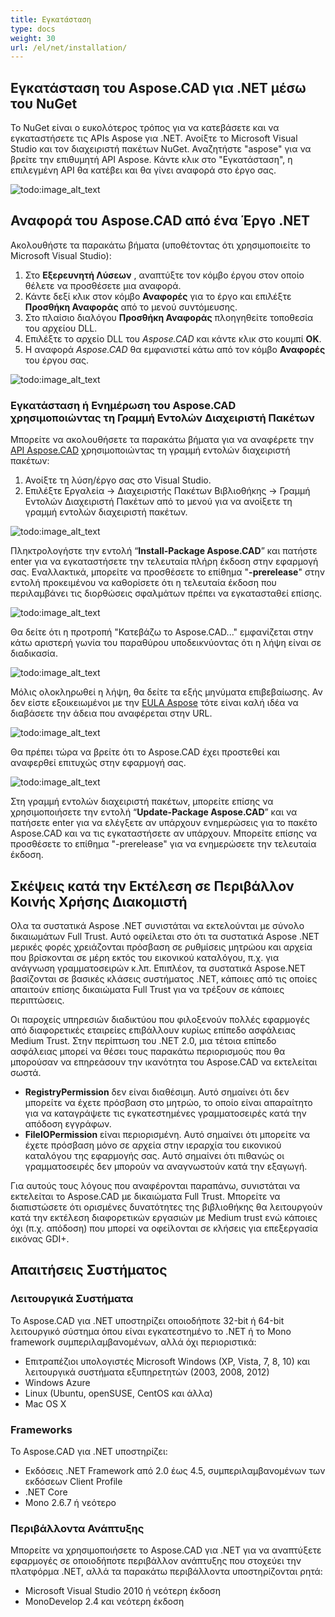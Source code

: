 ```yaml
---
title: Εγκατάσταση
type: docs
weight: 30
url: /el/net/installation/
---
```


## **Εγκατάσταση του Aspose.CAD για .NET μέσω του NuGet**

Το NuGet είναι ο ευκολότερος τρόπος για να κατεβάσετε και να εγκαταστήσετε τις APIs Aspose για .NET. Ανοίξτε το Microsoft Visual Studio και τον διαχειριστή πακέτων NuGet. Αναζητήστε "aspose" για να βρείτε την επιθυμητή API Aspose. Κάντε κλικ στο "Εγκατάσταση", η επιλεγμένη API θα κατέβει και θα γίνει αναφορά στο έργο σας.

![todo:image_alt_text](/_assets/install/installation_1.png)

## **Αναφορά του Aspose.CAD από ένα Έργο .NET**

Ακολουθήστε τα παρακάτω βήματα (υποθέτοντας ότι χρησιμοποιείτε το Microsoft Visual Studio):

1. Στο **Εξερευνητή Λύσεων** , αναπτύξτε τον κόμβο έργου στον οποίο θέλετε να προσθέσετε μια αναφορά.
1. Κάντε δεξί κλικ στον κόμβο **Αναφορές** για το έργο και επιλέξτε **Προσθήκη Αναφοράς** από το μενού συντόμευσης.
1. Στο πλαίσιο διαλόγου **Προσθήκη Αναφοράς** πλοηγηθείτε τοποθεσία του αρχείου DLL.
1. Επιλέξτε το αρχείο DLL του *Aspose.CAD* και κάντε κλικ στο κουμπί **OK**.
1. Η αναφορά *Aspose.CAD* θα εμφανιστεί κάτω από τον κόμβο **Αναφορές** του έργου σας.

![todo:image_alt_text](/_assets/install/installation_2.png)

### **Εγκατάσταση ή Ενημέρωση του Aspose.CAD χρησιμοποιώντας τη Γραμμή Εντολών Διαχειριστή Πακέτων**

Μπορείτε να ακολουθήσετε τα παρακάτω βήματα για να αναφέρετε την [API Aspose.CAD](https://www.nuget.org/packages/Aspose.CAD/) χρησιμοποιώντας τη γραμμή εντολών διαχειριστή πακέτων:

1. Ανοίξτε τη λύση/έργο σας στο Visual Studio.
1. Επιλέξτε Εργαλεία -> Διαχειριστής Πακέτων Βιβλιοθήκης -> Γραμμή Εντολών Διαχειριστή Πακέτων από το μενού για να ανοίξετε τη γραμμή εντολών διαχειριστή πακέτων.

![todo:image_alt_text](/_assets/install/installation_3.png)

Πληκτρολογήστε την εντολή “**Install-Package Aspose.CAD**” και πατήστε enter για να εγκαταστήσετε την τελευταία πλήρη έκδοση στην εφαρμογή σας. Εναλλακτικά, μπορείτε να προσθέσετε το επίθημα "**-prerelease**" στην εντολή προκειμένου να καθορίσετε ότι η τελευταία έκδοση που περιλαμβάνει τις διορθώσεις σφαλμάτων πρέπει να εγκατασταθεί επίσης.

![todo:image_alt_text](/_assets/install/installation_4.png)

Θα δείτε ότι η προτροπή "Κατεβάζω το Aspose.CAD..." εμφανίζεται στην κάτω αριστερή γωνία του παραθύρου υποδεικνύοντας ότι η λήψη είναι σε διαδικασία. 

![todo:image_alt_text](/_assets/install/installation_5.png)

Μόλις ολοκληρωθεί η λήψη, θα δείτε τα εξής μηνύματα επιβεβαίωσης. Αν δεν είστε εξοικειωμένοι με την [EULA Aspose](https://about.aspose.com/legal/eula) τότε είναι καλή ιδέα να διαβάσετε την άδεια που αναφέρεται στην URL.

![todo:image_alt_text](/_assets/install/installation_6.png)

Θα πρέπει τώρα να βρείτε ότι το Aspose.CAD έχει προστεθεί και αναφερθεί επιτυχώς στην εφαρμογή σας.

![todo:image_alt_text](/_assets/install/installation_7.png)

Στη γραμμή εντολών διαχειριστή πακέτων, μπορείτε επίσης να χρησιμοποιήσετε την εντολή “**Update-Package Aspose.CAD**” και να πατήσετε enter για να ελέγξετε αν υπάρχουν ενημερώσεις για το πακέτο Aspose.CAD και να τις εγκαταστήσετε αν υπάρχουν. Μπορείτε επίσης να προσθέσετε το επίθημα "-prerelease" για να ενημερώσετε την τελευταία έκδοση.

## **Σκέψεις κατά την Εκτέλεση σε Περιβάλλον Κοινής Χρήσης Διακομιστή**

Ολα τα συστατικά Aspose .NET συνιστάται να εκτελούνται με σύνολο δικαιωμάτων Full Trust. Αυτό οφείλεται στο ότι τα συστατικά Aspose .NET μερικές φορές χρειάζονται πρόσβαση σε ρυθμίσεις μητρώου και αρχεία που βρίσκονται σε μέρη εκτός του εικονικού καταλόγου, π.χ. για ανάγνωση γραμματοσειρών κ.λπ. Επιπλέον, τα συστατικά Aspose.NET βασίζονται σε βασικές κλάσεις συστήματος .NET, κάποιες από τις οποίες απαιτούν επίσης δικαιώματα Full Trust για να τρέξουν σε κάποιες περιπτώσεις.

Οι παροχείς υπηρεσιών διαδικτύου που φιλοξενούν πολλές εφαρμογές από διαφορετικές εταιρείες επιβάλλουν κυρίως επίπεδο ασφάλειας Medium Trust. Στην περίπτωση του .NET 2.0, μια τέτοια επίπεδο ασφάλειας μπορεί να θέσει τους παρακάτω περιορισμούς που θα μπορούσαν να επηρεάσουν την ικανότητα του Aspose.CAD να εκτελείται σωστά.

- **RegistryPermission** δεν είναι διαθέσιμη. Αυτό σημαίνει ότι δεν μπορείτε να έχετε πρόσβαση στο μητρώο, το οποίο είναι απαραίτητο για να καταγράψετε τις εγκατεστημένες γραμματοσειρές κατά την απόδοση εγγράφων.
- **FileIOPermission** είναι περιορισμένη. Αυτό σημαίνει ότι μπορείτε να έχετε πρόσβαση μόνο σε αρχεία στην ιεραρχία του εικονικού καταλόγου της εφαρμογής σας. Αυτό σημαίνει ότι πιθανώς οι γραμματοσειρές δεν μπορούν να αναγνωστούν κατά την εξαγωγή.

Για αυτούς τους λόγους που αναφέρονται παραπάνω, συνιστάται να εκτελείται το Aspose.CAD με δικαιώματα Full Trust. Μπορείτε να διαπιστώσετε ότι ορισμένες δυνατότητες της βιβλιοθήκης θα λειτουργούν κατά την εκτέλεση διαφορετικών εργασιών με Medium trust ενώ κάποιες όχι (π.χ. απόδοση) που μπορεί να οφείλονται σε κλήσεις για επεξεργασία εικόνας GDI+.

## **Απαιτήσεις Συστήματος**

### **Λειτουργικά Συστήματα**

Το Aspose.CAD για .NET υποστηρίζει οποιοδήποτε 32-bit ή 64-bit λειτουργικό σύστημα όπου είναι εγκατεστημένο το .NET ή το Mono framework συμπεριλαμβανομένων, αλλά όχι περιοριστικά:

- Επιτραπέζιοι υπολογιστές Microsoft Windows (XP, Vista, 7, 8, 10) και λειτουργικά συστήματα εξυπηρετητών (2003, 2008, 2012)
- Windows Azure
- Linux (Ubuntu, openSUSE, CentOS και άλλα)
- Mac OS X

### **Frameworks**

Το Aspose.CAD για .NET υποστηρίζει:

- Εκδόσεις .NET Framework από 2.0 έως 4.5, συμπεριλαμβανομένων των εκδόσεων Client Profile
- .NET Core
- Mono 2.6.7 ή νεότερο

### **Περιβάλλοντα Ανάπτυξης**

Μπορείτε να χρησιμοποιήσετε το Aspose.CAD για .NET για να αναπτύξετε εφαρμογές σε οποιοδήποτε περιβάλλον ανάπτυξης που στοχεύει την πλατφόρμα .NET, αλλά τα παρακάτω περιβάλλοντα υποστηρίζονται ρητά:

- Microsoft Visual Studio 2010 ή νεότερη έκδοση
- MonoDevelop 2.4 και νεότερη έκδοση
